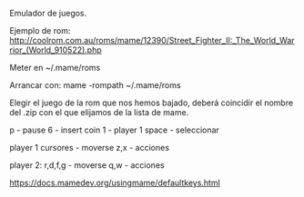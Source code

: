 Emulador de juegos.

Ejemplo de rom: http://coolrom.com.au/roms/mame/12390/Street_Fighter_II:_The_World_Warrior_(World_910522).php

Meter en ~/.mame/roms

Arrancar con:
mame -rompath ~/.mame/roms


Elegir el juego de la rom que nos hemos bajado, deberá coincidir el nombre del .zip con el que elijamos de la lista de mame.


p - pause
6 - insert coin
1 - player 1
space - seleccionar

player 1
cursores - moverse
z,x - acciones

player 2:
r,d,f,g - moverse
q,w - acciones

https://docs.mamedev.org/usingmame/defaultkeys.html
